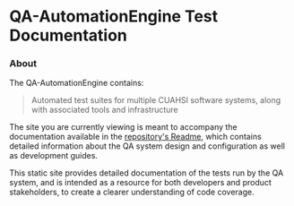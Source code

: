 # QA-AutomationEngine Test Documentation

### About
The QA-AutomationEngine contains:

> Automated test suites for multiple CUAHSI software systems, along with associated tools and infrastructure

The site you are currently viewing is meant to accompany the documentation available in the [repository's Readme](https://github.com/CUAHSI/QA-AutomationEngine#readme), which contains detailed information about the QA system design and configuration as well as development guides.

This static site provides detailed documentation of the tests run by the QA system, and is intended as a resource for both developers and product stakeholders, to create a clearer understanding of code coverage.
